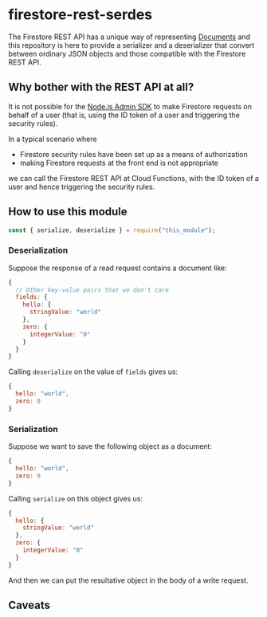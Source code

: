 # firestore-rest-serdes

The Firestore REST API has a unique way of representing [Documents](https://firebase.google.com/docs/firestore/reference/rest/v1/projects.databases.documents#Document) and this repository is here to provide a serializer and a deserializer that convert between ordinary JSON objects and those compatible with the Firestore REST API.

## Why bother with the REST API at all?
It is not possible for the [Node.js Admin SDK](https://firebase.google.com/docs/reference/admin/node) to make Firestore requests on behalf of a user (that is, using the ID token of a user and triggering the security rules).

In a typical scenario where
- Firestore security rules have been set up as a means of authorization
- making Firestore requests at the front end is not appropriate

we can call the Firestore REST API at Cloud Functions, with the ID token of a user and hence triggering the security rules.

## How to use this module
```js
const { serialize, deserialize } = require("this_module");
```

### Deserialization
Suppose the response of a read request contains a document like:
```js
{
  // Other key-value pairs that we don't care
  fields: {
    hello: {
      stringValue: "world"
    },
    zero: {
      integerValue: "0"
    }
  }
}
```
Calling `deserialize` on the value of `fields` gives us:
```js
{
  hello: "world",
  zero: 0
}
```

### Serialization
Suppose we want to save the following object as a document:
```js
{
  hello: "world",
  zero: 0
}
```
Calling `serialize` on this object gives us:
```js
{
  hello: {
    stringValue: "world"
  },
  zero: {
    integerValue: "0"
  }
}
```
And then we can put the resultative object in the body of a write request.

## Caveats
